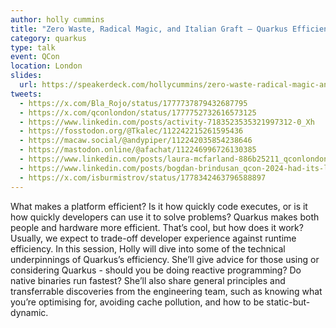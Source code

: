 ```yaml
---
author: holly cummins
title: "Zero Waste, Radical Magic, and Italian Graft – Quarkus Efficiency Secrets"
category: quarkus
type: talk
event: QCon
location: London
slides:
  url: https://speakerdeck.com/hollycummins/zero-waste-radical-magic-and-italian-graft-quarkus-efficiency-secrets
tweets:
  - https://x.com/Bla_Rojo/status/1777737879432687795
  - https://x.com/qconlondon/status/1777752732616573125
  - https://www.linkedin.com/posts/activity-7183523535321997312-0_Xh
  - https://fosstodon.org/@Tkalec/112242215261595436
  - https://macaw.social/@andypiper/112242035854238646
  - https://mastodon.online/@afachat/112246996726130385
  - https://www.linkedin.com/posts/laura-mcfarland-886b25211_qconlondon-2024-what-an-amazing-conference-activity-7183816981098172416-_je8?utm_source=share&utm_medium=member_desktop
  - https://www.linkedin.com/posts/bogdan-brindusan_qcon-2024-had-its-last-day-today-three-activity-7183913316384178177-Ge2I?utm_source=share&utm_medium=member_desktop
  - https://x.com/isburmistrov/status/1778342463796588897
---
```


What makes a platform efficient? Is it how quickly code executes, or is it how quickly developers can use it to solve problems? Quarkus makes both people and hardware more efficient. That’s cool, but how does it work? Usually, we expect to trade-off developer experience against runtime efficiency. In this session, Holly will dive into some of the technical underpinnings of Quarkus’s efficiency. She’ll give advice for those using or considering Quarkus - should you be doing reactive programming? Do native binaries run fastest? She’ll also share general principles and transferrable discoveries from the engineering team, such as knowing what you’re optimising for, avoiding cache pollution, and how to be static-but-dynamic. 